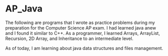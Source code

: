 # AP_Java

The following are programs that I wrote as practice problems during my preparation for the Computer Science AP exam.
I had learned java anew and I found it similar to C++. 
As a programmer, I learned Arrays, ArrayList, Recursion, 2D Array, and Inheritance to an intermediate level.

As of today, I am learning about java data structures and files management. 
